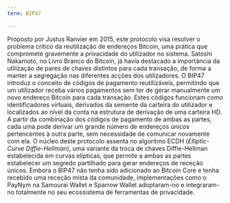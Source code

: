 ```yaml
---
term: BIP47

---
```

Proposto por Justus Ranvier em 2015, este protocolo visa resolver o problema crítico da reutilização de endereços Bitcoin, uma prática que compromete gravemente a privacidade do utilizador no sistema. Satoshi Nakamoto, no Livro Branco do Bitcoin, já havia destacado a importância da utilização de pares de chaves distintos para cada transação, de forma a manter a segregação nas diferentes acções dos utilizadores. O BIP47 introduz o conceito de códigos de pagamento reutilizáveis, permitindo que um utilizador receba vários pagamentos sem ter de gerar manualmente um novo endereço Bitcoin para cada transação. Estes códigos funcionam como identificadores virtuais, derivados da semente da carteira do utilizador e localizados ao nível da conta na estrutura de derivação de uma carteira HD. A partir da combinação dos códigos de pagamento de ambas as partes, cada uma pode derivar um grande número de endereços únicos pertencentes à outra parte, sem necessidade de comunicar novamente com ela. O núcleo deste protocolo assenta no algoritmo ECDH (*Elliptic-Curve Diffie-Hellman*), uma variante da troca de chaves Diffie-Hellman estabelecida em curvas elípticas, que permite a ambas as partes estabelecer um segredo partilhado para gerar endereços de receção únicos. Embora o BIP47 não tenha sido adicionado ao Bitcoin Core e tenha recebido uma receção mista da comunidade, implementações como o PayNym na Samourai Wallet e Sparrow Wallet adoptaram-no e integraram-no totalmente no seu ecossistema de ferramentas de privacidade.